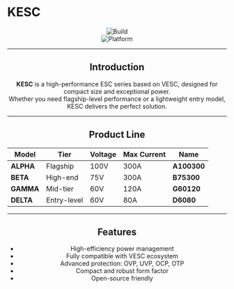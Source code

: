 

# KESC


<div align="center">    
  
![Build](https://img.shields.io/badge/Build-Passing-brightgreen.svg)  
![Platform](https://img.shields.io/badge/Platform-nRF%20%7C%20STM32-lightgrey.svg)

<div>  
  
---

## Introduction

**KESC** is a high-performance ESC series based on VESC, designed for compact size and exceptional power.  
Whether you need flagship-level performance or a lightweight entry model, KESC delivers the perfect solution.

---

## Product Line

| Model | Tier | Voltage | Max Current | Name |
|-------|------|---------|-------------|------|
| **ALPHA** | Flagship | 100V | 300A | **A100300** |
| **BETA**  | High-end | 75V  | 300A | **B75300** |
| **GAMMA** | Mid-tier | 60V  | 120A | **G60120** |
| **DELTA** | Entry-level | 60V  | 80A  | **D6080** |

---

## Features

- High-efficiency power management  
- Fully compatible with VESC ecosystem  
- Advanced protection: OVP, UVP, OCP, OTP  
- Compact and robust form factor  
- Open-source friendly  


